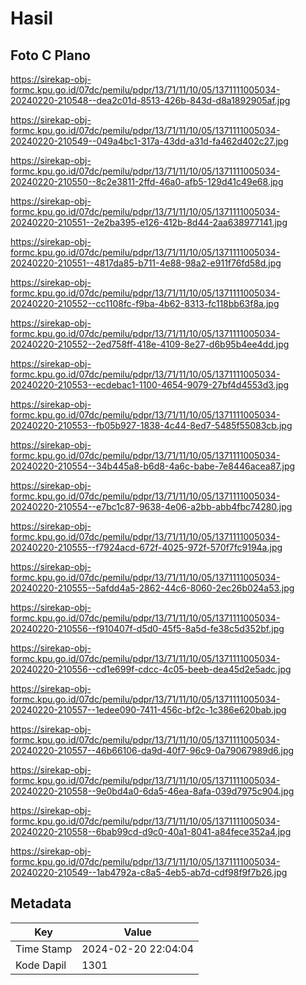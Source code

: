 # Hasil

## Foto C Plano

https://sirekap-obj-formc.kpu.go.id/07dc/pemilu/pdpr/13/71/11/10/05/1371111005034-20240220-210548--dea2c01d-8513-426b-843d-d8a1892905af.jpg

https://sirekap-obj-formc.kpu.go.id/07dc/pemilu/pdpr/13/71/11/10/05/1371111005034-20240220-210549--049a4bc1-317a-43dd-a31d-fa462d402c27.jpg

https://sirekap-obj-formc.kpu.go.id/07dc/pemilu/pdpr/13/71/11/10/05/1371111005034-20240220-210550--8c2e3811-2ffd-46a0-afb5-129d41c49e68.jpg

https://sirekap-obj-formc.kpu.go.id/07dc/pemilu/pdpr/13/71/11/10/05/1371111005034-20240220-210551--2e2ba395-e126-412b-8d44-2aa638977141.jpg

https://sirekap-obj-formc.kpu.go.id/07dc/pemilu/pdpr/13/71/11/10/05/1371111005034-20240220-210551--4817da85-b711-4e88-98a2-e911f76fd58d.jpg

https://sirekap-obj-formc.kpu.go.id/07dc/pemilu/pdpr/13/71/11/10/05/1371111005034-20240220-210552--cc1108fc-f9ba-4b62-8313-fc118bb63f8a.jpg

https://sirekap-obj-formc.kpu.go.id/07dc/pemilu/pdpr/13/71/11/10/05/1371111005034-20240220-210552--2ed758ff-418e-4109-8e27-d6b95b4ee4dd.jpg

https://sirekap-obj-formc.kpu.go.id/07dc/pemilu/pdpr/13/71/11/10/05/1371111005034-20240220-210553--ecdebac1-1100-4654-9079-27bf4d4553d3.jpg

https://sirekap-obj-formc.kpu.go.id/07dc/pemilu/pdpr/13/71/11/10/05/1371111005034-20240220-210553--fb05b927-1838-4c44-8ed7-5485f55083cb.jpg

https://sirekap-obj-formc.kpu.go.id/07dc/pemilu/pdpr/13/71/11/10/05/1371111005034-20240220-210554--34b445a8-b6d8-4a6c-babe-7e8446acea87.jpg

https://sirekap-obj-formc.kpu.go.id/07dc/pemilu/pdpr/13/71/11/10/05/1371111005034-20240220-210554--e7bc1c87-9638-4e06-a2bb-abb4fbc74280.jpg

https://sirekap-obj-formc.kpu.go.id/07dc/pemilu/pdpr/13/71/11/10/05/1371111005034-20240220-210555--f7924acd-672f-4025-972f-570f7fc9194a.jpg

https://sirekap-obj-formc.kpu.go.id/07dc/pemilu/pdpr/13/71/11/10/05/1371111005034-20240220-210555--5afdd4a5-2862-44c6-8060-2ec26b024a53.jpg

https://sirekap-obj-formc.kpu.go.id/07dc/pemilu/pdpr/13/71/11/10/05/1371111005034-20240220-210556--f910407f-d5d0-45f5-8a5d-fe38c5d352bf.jpg

https://sirekap-obj-formc.kpu.go.id/07dc/pemilu/pdpr/13/71/11/10/05/1371111005034-20240220-210556--cd1e699f-cdcc-4c05-beeb-dea45d2e5adc.jpg

https://sirekap-obj-formc.kpu.go.id/07dc/pemilu/pdpr/13/71/11/10/05/1371111005034-20240220-210557--1edee090-7411-456c-bf2c-1c386e620bab.jpg

https://sirekap-obj-formc.kpu.go.id/07dc/pemilu/pdpr/13/71/11/10/05/1371111005034-20240220-210557--46b66106-da9d-40f7-96c9-0a79067989d6.jpg

https://sirekap-obj-formc.kpu.go.id/07dc/pemilu/pdpr/13/71/11/10/05/1371111005034-20240220-210558--9e0bd4a0-6da5-46ea-8afa-039d7975c904.jpg

https://sirekap-obj-formc.kpu.go.id/07dc/pemilu/pdpr/13/71/11/10/05/1371111005034-20240220-210558--6bab99cd-d9c0-40a1-8041-a84fece352a4.jpg

https://sirekap-obj-formc.kpu.go.id/07dc/pemilu/pdpr/13/71/11/10/05/1371111005034-20240220-210549--1ab4792a-c8a5-4eb5-ab7d-cdf98f9f7b26.jpg


## Metadata

| Key        | Value               |
| ---------- | ------------------- |
| Time Stamp | 2024-02-20 22:04:04 |
| Kode Dapil | 1301                |



